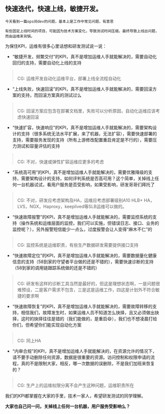 
## 快速迭代，快速上线，敏捷开发。

```
今天看到一篇ops间dev的问题，基本上是工作中常见问题，有意思

有些固定上线时间的项目，可能因为技术方案变化，导致测试时间压缩，最终导致上线出问题，而由运维来背锅。
```

为保住KPI，运维有很多心里话想和研发测试说一说：

- “敏捷开发，频繁交付”的KPI，真不是增加运维人手就能解决的，需要自动化回归的支持，需要自动化上线的支持
> <br> CG: 运维开发自动化运维平台，部署上线全流程自动化
- “上线失败，快速回滚”的KPI，真不是增加运维人手就能解决的，需要回滚方案的支持，而回滚方案真的测试过么
> <br> CG: 回滚方案应包含在部署文档里，失败可以分析原因，自动化运维应该考虑快速回滚
- “快速扩容，快速响应”的KPI，真不是增加运维人手就能解决的，需要架构设计的支持（很多系统无法水平扩展，来了机器，无法扩容），需要快速部署的支持，需要服务发现的支持（所有上游修改配置重启肯定是不行的），需要压力测试和容量评估的支持
> <br> CG: 不对，快速或弹性扩容运维应更多的考虑
- “系统高可用”的KPI，真不是增加运维人手就能解决的，需要优雅降级的支持，需要架构设计的支持，如何评判系统是否高可用？这个简单，关掉线上任何一台机器试试，看用户服务是否受影响，如果受影响，研发哥哥们拜托了
> <br> CG: 不对，研发应考虑架构及HA，运维应考虑部署级别A10 HLB+ HA，LVS，NGX，Haproxy，keeplived等SLB运维可以做的。
- “快速故障报警”的KPI，真不是增加运维人手就能解决的，需要监控系统的支持（操作系统和运维层面的监控，我们可以实施，但错误日志、接口、业务的监控呢？），另外报警短信能少一点么，过度报警会让人变得“麻木不仁”的
> <br> CG: 监控系统是运维职责，有些生产数据研发需要提供接口支持
- “快速故障定位”的KPI，真不是增加运维人手就能解决的，需要数据量化健康信息的支持（58到家的守望者平台做的还是不错的），需要快速诊断的支持（58到家的调用链跟踪系统做的还是不错的）
> <br> CG: 研发有这样的诊断工具当然是最好的，但这是理想状态啊，一是问题很难预设，二是客户需求不包含，三是这是运维工作，四这是计划外不符合敏捷的要求啊
- “快速故障恢复”的KPI，真不是增加运维人手就能解决的，需要故障转移的支持，相信我们，故障发生时，如果运维人员不知道怎么抉择，且又必须做出抉择，这时的抉择往往是错的（我们能做的，是重启:smile:），我们也不想凌晨打给你们，但希望你们能实现自动化方案
> <br> CG: 同上HA
- “内审合规”的KPI，真不是增加运维人手就能解决的，在资源允许的情况下，请不要手动删除任何资源，数据是很重要的资源。访问控制和权限申请的流程，真的不是限制大家，相反，哪一次数据的误删除，不是我们加班来恢复的？
> <br> CG: 生产上的运维权限分离不会产生这种问题，运维职责所在

我们的KPI都掌握在大家的手里，技术一家人，希望研发测试的同学理解。

**大家也自己问一问，关掉线上任何一台机器，用户服务受影响么？**

